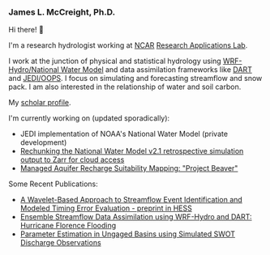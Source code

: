 ### James L. McCreight, Ph.D.

Hi there! 👋

I'm a research hydrologist working at [NCAR](https://ncar.ucar.edu/) [Research Applications Lab](https://ral.ucar.edu/). 

I work at the junction of physical and statistical hydrology using [WRF-Hydro/National Water Model](https://github.com/NCAR/wrf_hydro_nwm_public/) and data assimilation frameworks like [DART](https://github.com/NCAR/DART/) and [JEDI/OOPS](https://github.com/JCSDA/oops/). I focus on simulating and forecasting streamflow and snow pack. I am also interested in the relationship of water and soil carbon. 

My [scholar profile](https://scholar.google.com/citations?user=IxbQ-68AAAAJ&hl=en).

I'm currently working on (updated sporadically):
  * JEDI implementation of NOAA's National Water Model (private development)
  * [Rechunking the National Water Model v2.1 retrospective simulation output to Zarr for cloud access](https://github.com/NCAR/rechunk_retro_nwm_v21)
  * [Managed Aquifer Recharge Suitability Mapping: "Project Beaver"](https://github.com/earthshot-labs/water)

Some Recent Publications:
  * [A Wavelet-Based Approach to Streamflow Event Identification and Modeled Timing Error Evaluation - preprint in HESS](https://hess.copernicus.org/articles/25/2599/2021/hess-25-2599-2021.html)
  * [Ensemble Streamflow Data Assimilation using WRF-Hydro and DART: Hurricane Florence Flooding](https://hess.copernicus.org/articles/25/5315/2021/)
  * [Parameter Estimation in Ungaged Basins using Simulated SWOT Discharge Observations](https://www.essoar.org/doi/abs/10.1002/essoar.10506002.1)
 
